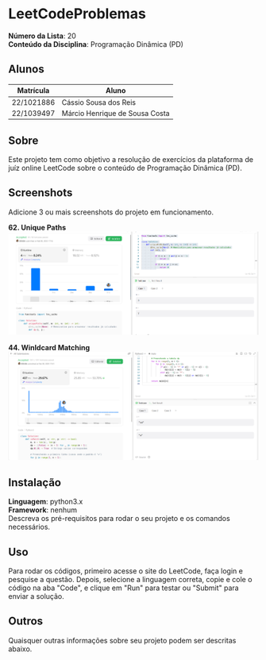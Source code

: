 # LeetCodeProblemas

**Número da Lista**: 20<br>
**Conteúdo da Disciplina**: Programação Dinâmica (PD)<br>

## Alunos
|Matrícula | Aluno |
| -- | -- |
| 22/1021886  |  Cássio Sousa dos Reis |
| 22/1039497  |  Márcio Henrique de Sousa Costa |

## Sobre 
Este projeto tem como objetivo a resolução de exercícios da plataforma de juíz online LeetCode sobre o conteúdo de Programação Dinâmica (PD).

## Screenshots
Adicione 3 ou mais screenshots do projeto em funcionamento.

**62. Unique Paths** 
![imagem1](./screenshots/62.png)

**44. Winldcard Matching** 
![imagem2](./screenshots/44.png)

## Instalação 
**Linguagem**: python3.x<br>
**Framework**: nenhum<br>
Descreva os pré-requisitos para rodar o seu projeto e os comandos necessários.

## Uso 
Para rodar os códigos, primeiro acesse o site do LeetCode, faça login e pesquise a questão. Depois, selecione a linguagem correta, copie e cole o código na aba "Code", e clique em "Run" para testar ou "Submit" para enviar a solução.

## Outros 
Quaisquer outras informações sobre seu projeto podem ser descritas abaixo.




